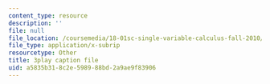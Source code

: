 ```yaml
---
content_type: resource
description: ''
file: null
file_location: /coursemedia/18-01sc-single-variable-calculus-fall-2010/a5835b318c2e598988bd2a9ae9f83906_XRkgBWbWvg4.vtt
file_type: application/x-subrip
resourcetype: Other
title: 3play caption file
uid: a5835b31-8c2e-5989-88bd-2a9ae9f83906
---
```

